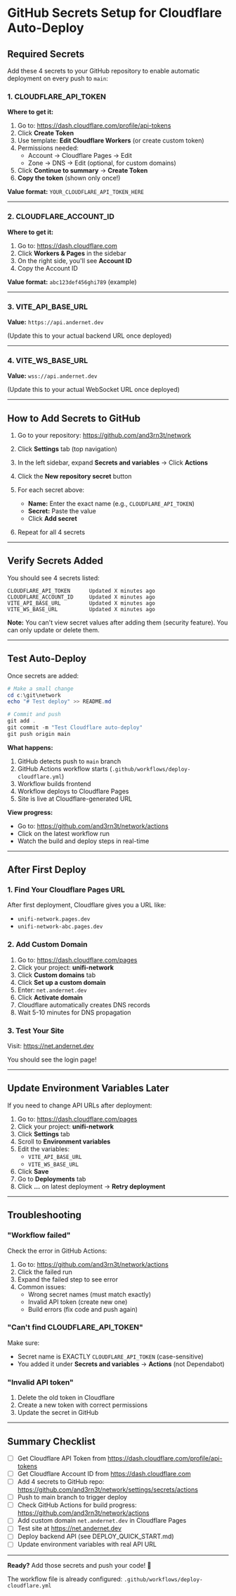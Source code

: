 # GitHub Secrets Setup for Cloudflare Auto-Deploy

## Required Secrets

Add these 4 secrets to your GitHub repository to enable automatic deployment on every push to `main`:

### 1. CLOUDFLARE_API_TOKEN

**Where to get it:**

1. Go to: <https://dash.cloudflare.com/profile/api-tokens>
2. Click **Create Token**
3. Use template: **Edit Cloudflare Workers** (or create custom token)
4. Permissions needed:
   - Account → Cloudflare Pages → Edit
   - Zone → DNS → Edit (optional, for custom domains)
5. Click **Continue to summary** → **Create Token**
6. **Copy the token** (shown only once!)

**Value format:** `YOUR_CLOUDFLARE_API_TOKEN_HERE`

---

### 2. CLOUDFLARE_ACCOUNT_ID

**Where to get it:**

1. Go to: <https://dash.cloudflare.com>
2. Click **Workers & Pages** in the sidebar
3. On the right side, you'll see **Account ID**
4. Copy the Account ID

**Value format:** `abc123def456ghi789` (example)

---

### 3. VITE_API_BASE_URL

**Value:** `https://api.andernet.dev`

(Update this to your actual backend URL once deployed)

---

### 4. VITE_WS_BASE_URL

**Value:** `wss://api.andernet.dev`

(Update this to your actual WebSocket URL once deployed)

---

## How to Add Secrets to GitHub

1. Go to your repository: <https://github.com/and3rn3t/network>

2. Click **Settings** tab (top navigation)

3. In the left sidebar, expand **Secrets and variables** → Click **Actions**

4. Click the **New repository secret** button

5. For each secret above:

   - **Name:** Enter the exact name (e.g., `CLOUDFLARE_API_TOKEN`)
   - **Secret:** Paste the value
   - Click **Add secret**

6. Repeat for all 4 secrets

---

## Verify Secrets Added

You should see 4 secrets listed:

```
CLOUDFLARE_API_TOKEN      Updated X minutes ago
CLOUDFLARE_ACCOUNT_ID     Updated X minutes ago
VITE_API_BASE_URL         Updated X minutes ago
VITE_WS_BASE_URL          Updated X minutes ago
```

**Note:** You can't view secret values after adding them (security feature). You can only update or delete them.

---

## Test Auto-Deploy

Once secrets are added:

```powershell
# Make a small change
cd c:\git\network
echo "# Test deploy" >> README.md

# Commit and push
git add .
git commit -m "Test Cloudflare auto-deploy"
git push origin main
```

**What happens:**

1. GitHub detects push to `main` branch
2. GitHub Actions workflow starts (`.github/workflows/deploy-cloudflare.yml`)
3. Workflow builds frontend
4. Workflow deploys to Cloudflare Pages
5. Site is live at Cloudflare-generated URL

**View progress:**

- Go to: <https://github.com/and3rn3t/network/actions>
- Click on the latest workflow run
- Watch the build and deploy steps in real-time

---

## After First Deploy

### 1. Find Your Cloudflare Pages URL

After first deployment, Cloudflare gives you a URL like:

- `unifi-network.pages.dev`
- `unifi-network-abc.pages.dev`

### 2. Add Custom Domain

1. Go to: <https://dash.cloudflare.com/pages>
2. Click your project: **unifi-network**
3. Click **Custom domains** tab
4. Click **Set up a custom domain**
5. Enter: `net.andernet.dev`
6. Click **Activate domain**
7. Cloudflare automatically creates DNS records
8. Wait 5-10 minutes for DNS propagation

### 3. Test Your Site

Visit: <https://net.andernet.dev>

You should see the login page!

---

## Update Environment Variables Later

If you need to change API URLs after deployment:

1. Go to: <https://dash.cloudflare.com/pages>
2. Click your project: **unifi-network**
3. Click **Settings** tab
4. Scroll to **Environment variables**
5. Edit the variables:
   - `VITE_API_BASE_URL`
   - `VITE_WS_BASE_URL`
6. Click **Save**
7. Go to **Deployments** tab
8. Click **...** on latest deployment → **Retry deployment**

---

## Troubleshooting

### "Workflow failed"

Check the error in GitHub Actions:

1. Go to: <https://github.com/and3rn3t/network/actions>
2. Click the failed run
3. Expand the failed step to see error
4. Common issues:
   - Wrong secret names (must match exactly)
   - Invalid API token (create new one)
   - Build errors (fix code and push again)

### "Can't find CLOUDFLARE_API_TOKEN"

Make sure:

- Secret name is EXACTLY `CLOUDFLARE_API_TOKEN` (case-sensitive)
- You added it under **Secrets and variables** → **Actions** (not Dependabot)

### "Invalid API token"

1. Delete the old token in Cloudflare
2. Create a new token with correct permissions
3. Update the secret in GitHub

---

## Summary Checklist

- [ ] Get Cloudflare API Token from <https://dash.cloudflare.com/profile/api-tokens>
- [ ] Get Cloudflare Account ID from <https://dash.cloudflare.com>
- [ ] Add 4 secrets to GitHub repo: <https://github.com/and3rn3t/network/settings/secrets/actions>
- [ ] Push to main branch to trigger deploy
- [ ] Check GitHub Actions for build progress: <https://github.com/and3rn3t/network/actions>
- [ ] Add custom domain `net.andernet.dev` in Cloudflare Pages
- [ ] Test site at <https://net.andernet.dev>
- [ ] Deploy backend API (see DEPLOY_QUICK_START.md)
- [ ] Update environment variables with real API URL

---

**Ready?** Add those secrets and push your code! 🚀

The workflow file is already configured: `.github/workflows/deploy-cloudflare.yml`
